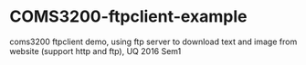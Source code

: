 # COMS3200-ftpclient-example
coms3200 ftpclient demo, using ftp server to download text and image from website (support http and ftp), UQ 2016 Sem1
